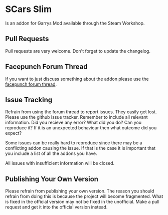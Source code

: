 # SCars Slim
Is an addon for Garrys Mod available through the Steam Workshop.

## Pull Requests
Pull requests are very welcome. Don't forget to update the changelog.

## Facepunch Forum Thread
If you want to just discuss something about the addon please use the [facepunch forum thread](https://facepunch.com/showthread.php?t=1250302).

## Issue Tracking
Refrain from using the forum thread to report issues. They easily get lost. Please use the github issue tracker. Remember to include all relevant information.
Did you recieve any error?
What did you do?
Can you reproduce it?
If it is an unexpected behaviour then what outcome did you expect?

Some issues can be really hard to reproduce since there may be a conflicting addon causing the issue. If that is the case it is important that you include a list of all the addons you have.

All issues with insufficient information will be closed.

## Publishing Your Own Version
Please refrain from publishing your own version. The reason you should refrain from doing this is because the project will become fragmented. What is fixed in the official version may not be fixed in the unofficial.
Make a pull request and get it into the official version instead.
